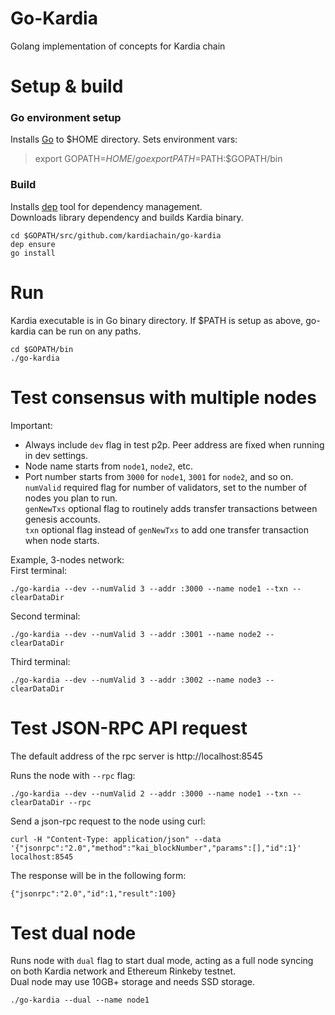 # Go-Kardia

Golang implementation of concepts for Kardia chain

# Setup & build
### Go environment setup
Installs [Go](https://golang.org/doc/install) to $HOME directory. Sets environment vars:  
> export GOPATH=$HOME/go  
> export PATH=$PATH:$GOPATH/bin

### Build
Installs [dep](https://github.com/golang/dep) tool for dependency management.  
Downloads library dependency and builds Kardia binary.
```
cd $GOPATH/src/github.com/kardiachain/go-kardia
dep ensure
go install
```
# Run
Kardia executable is in Go binary directory. If $PATH is setup as above, go-kardia can be run on any paths.
```
cd $GOPATH/bin
./go-kardia
```
# Test consensus with multiple nodes
Important:
  - Always include `dev` flag in test p2p. Peer address are fixed when running in dev settings.
  - Node name starts from `node1`, `node2`, etc.
  - Port number starts from `3000` for `node1`, `3001` for `node2`, and so on.
`numValid` required flag for number of validators, set to the number of nodes you plan to run.   
`genNewTxs` optional flag to routinely adds transfer transactions between genesis accounts.  
`txn` optional flag instead of `genNewTxs` to add one transfer transaction when node starts.
  
Example, 3-nodes network:  
First terminal:
```
./go-kardia --dev --numValid 3 --addr :3000 --name node1 --txn --clearDataDir
```
Second terminal:
```
./go-kardia --dev --numValid 3 --addr :3001 --name node2 --clearDataDir
```
Third terminal:
```
./go-kardia --dev --numValid 3 --addr :3002 --name node3 --clearDataDir
```

# Test JSON-RPC API request
The default address of the rpc server is http://localhost:8545

Runs the node with `--rpc` flag:
```
./go-kardia --dev --numValid 2 --addr :3000 --name node1 --txn --clearDataDir --rpc
```

Send a json-rpc request to the node using curl:
```
curl -H "Content-Type: application/json" --data '{"jsonrpc":"2.0","method":"kai_blockNumber","params":[],"id":1}' localhost:8545
```
The response will be in the following form:
```
{"jsonrpc":"2.0","id":1,"result":100}
```
# Test dual node
Runs node with `dual` flag to start dual mode, acting as a full node syncing on both Kardia network and Ethereum Rinkeby testnet.  
Dual node may use 10GB+ storage and needs SSD storage.
```
./go-kardia --dual --name node1
```
